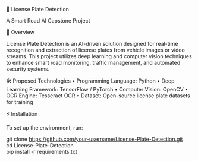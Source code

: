 🚗 License Plate Detection

A Smart Road AI Capstone Project

📌 Overview

License Plate Detection is an AI-driven solution designed for real-time recognition and extraction of license plates from vehicle images or video streams. This project utilizes deep learning and computer vision techniques to enhance smart road monitoring, traffic management, and automated security systems.

🛠️ Proposed Technologies 
	•	Programming Language: Python
	•	Deep Learning Framework: TensorFlow / PyTorch
	•	Computer Vision: OpenCV
	•	OCR Engine: Tesseract OCR
	•	Dataset: Open-source license plate datasets for training

 ⚡ Installation

To set up the environment, run:

git clone https://github.com/your-username/License-Plate-Detection.git  
cd License-Plate-Detection  
pip install -r requirements.txt  
